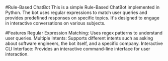 #Rule-Based ChatBot
This is a simple Rule-Based ChatBot implemented in Python. The bot uses regular expressions to match user queries and provides predefined responses on specific topics. It's designed to engage in interactive conversations on various subjects.

#Features
Regular Expression Matching: Uses regex patterns to understand user queries.
Multiple Intents: Supports different intents such as asking about software engineers, the bot itself, and a specific company.
Interactive CLI Interface: Provides an interactive command-line interface for user interaction.

